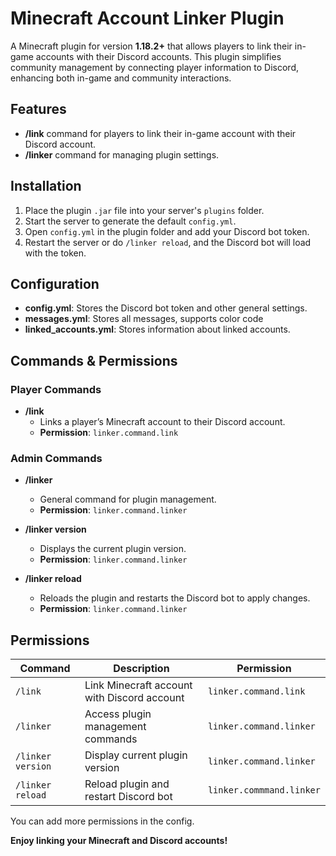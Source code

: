 # Minecraft Account Linker Plugin

A Minecraft plugin for version **1.18.2+** that allows players to link their in-game accounts with their Discord accounts. This plugin simplifies community management by connecting player information to Discord, enhancing both in-game and community interactions.

## Features

- **/link** command for players to link their in-game account with their Discord account.
- **/linker** command for managing plugin settings.

## Installation

1. Place the plugin `.jar` file into your server's `plugins` folder.
2. Start the server to generate the default `config.yml`.
3. Open `config.yml` in the plugin folder and add your Discord bot token.
4. Restart the server or do `/linker reload`, and the Discord bot will load with the token.

## Configuration

- **config.yml**: Stores the Discord bot token and other general settings.
- **messages.yml**: Stores all messages, supports color code
- **linked_accounts.yml**: Stores information about linked accounts.

## Commands & Permissions

### Player Commands

- **/link**
  - Links a player’s Minecraft account to their Discord account.
  - **Permission**: `linker.command.link`

### Admin Commands

- **/linker**
  - General command for plugin management.
  - **Permission**: `linker.command.linker`

- **/linker version**
  - Displays the current plugin version.
  - **Permission**: `linker.command.linker`

- **/linker reload**
  - Reloads the plugin and restarts the Discord bot to apply changes.
  - **Permission**: `linker.command.linker`

## Permissions

| Command           | Description                                        | Permission                 |
|-------------------|----------------------------------------------------|----------------------------|
| `/link`           | Link Minecraft account with Discord account        | `linker.command.link`      |
| `/linker`         | Access plugin management commands                  | `linker.command.linker`    |
| `/linker version` | Display current plugin version                     | `linker.command.linker`    |
| `/linker reload`  | Reload plugin and restart Discord bot              | `linker.commmand.linker`   |

You can add more permissions in the config.

**Enjoy linking your Minecraft and Discord accounts!**

